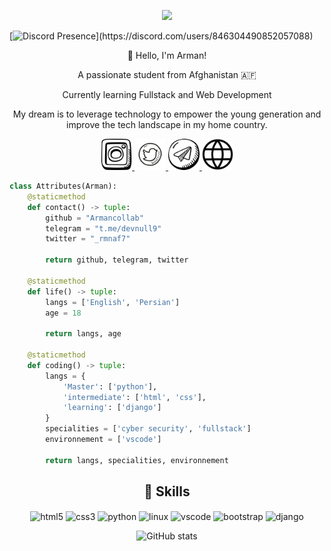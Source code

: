<p align="center">
  <img src="https://capsule-render.vercel.app/api?text=Hey%20there!%F0%9F%95%B9%EF%B8%8F&animation=fadeIn&type=waving&color=gradient&height=100" />
</p>

[![Discord Presence](https://lanyard.cnrad.dev/api/846304490852057088?theme=light&bg=809ecf&animated=false&hideDiscrim=true&borderRadius=30px&idleMessage=Probably%20doing%20something%20else...")](https://discord.com/users/846304490852057088)

<p align="center">👋 Hello, I'm Arman!</p>
<p align="center">A passionate student from Afghanistan 🇦🇫</p>
<p align="center">Currently learning Fullstack and Web Development</p>
<p align="center">My dream is to leverage technology to empower the young generation and improve the tech landscape in my home country.</p>

<div align="center">
  <a href="https://www.instagram.com/_rmnaf/">
    <img height="50" src="./assets/insta.png" />
  </a>
  <a href="https://www.twitter.com/_rmnaf7/">
    <img height="50" src="./assets/twitter.png" />
  </a>
  <a href="https://t.me/devnull9">
    <img height="50" src="./assets/tg.png" />
  </a>
  <a href="https://ArmanCollab.github.io">
    <img height="50" src="./assets/web.png" />
  </a>
</div>

```python
class Attributes(Arman):
    @staticmethod
    def contact() -> tuple:
        github = "Armancollab"
        telegram = "t.me/devnull9"
        twitter = "_rmnaf7"
        
        return github, telegram, twitter
    
    @staticmethod
    def life() -> tuple:
        langs = ['English', 'Persian']
        age = 18
        
        return langs, age
    
    @staticmethod
    def coding() -> tuple:
        langs = {
            'Master': ['python'],
            'intermediate': ['html', 'css'],
            'learning': ['django']
        }
        specialities = ['cyber security', 'fullstack']
        environnement = ['vscode']
        
        return langs, specialities, environnement
```

<h2 align="center">🚀 Skills</h2>
<p align="center">
  <img src="https://cdn.jsdelivr.net/gh/devicons/devicon/icons/html5/html5-original.svg" alt="html5" width="45" height="45" align="center" />
  <img src="https://cdn.jsdelivr.net/gh/devicons/devicon/icons/css3/css3-original.svg" alt="css3" width="45" height="45" align="center" />
  <img src="https://cdn.jsdelivr.net/gh/devicons/devicon/icons/python/python-original.svg" alt="python" width="45" height="45" align="center" />
  <img src="https://cdn.jsdelivr.net/gh/devicons/devicon/icons/linux/linux-original.svg" alt="linux" width="45" height="45" align="center" />
  <img src="https://cdn.jsdelivr.net/gh/devicons/devicon/icons/vscode/vscode-original.svg" alt="vscode" width="45" height="45" align="center" />
  <img src="https://cdn.jsdelivr.net/gh/devicons/devicon/icons/bootstrap/bootstrap-original.svg" alt="bootstrap" width="45" height="45" align="center" />
  <img src="https://cdn.jsdelivr.net/gh/devicons/devicon/icons/django/django-plain-wordmark.svg" alt="django" width="45" height="45" align="center" />

</p>

<div align="center">
  <img src="https://github-readme-stats.vercel.app/api?username=Armancollab&show_icons=true&theme=radical" alt="GitHub stats">
</div>

